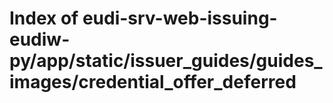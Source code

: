 # Index of eudi-srv-web-issuing-eudiw-py/app/static/issuer_guides/guides_images/credential_offer_deferred
